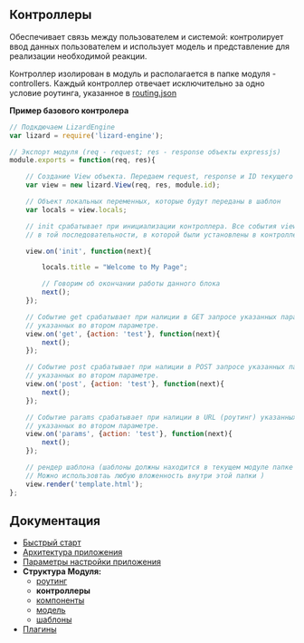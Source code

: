 ## Контроллеры

Обеспечивает связь между пользователем и системой: контролирует ввод данных пользователем и использует модель и представление для реализации необходимой реакции.

Контроллер изолирован в модуль и располагается в папке модуля - controllers.
Каждый контроллер отвечает исключительно за одно условие роутинга, указанное в [routing.json](https://github.com/PoluosmakAndrew/lizard-engine/blob/master/docs/module_routing.md)

**Пример базового контролера**

```javascript
// Подкдючаем LizardEngine
var lizard = require('lizard-engine');

// Экспорт модуля (req - request; res - response объекты expressjs)
module.exports = function(req, res){

    // Создание View объекта. Передаем request, response и ID текущего модуля
    var view = new lizard.View(req, res, module.id);

    // Объект локальных переменных, которые будут переданы в шаблон
    var locals = view.locals;

    // init срабатывает при инициализации контроллера. Все события view.on отрабатываются
    // в той последовательности, в которой были установлены в контроллере

    view.on('init', function(next){

        locals.title = "Welcome to My Page";

        // Говорим об окончании работы данного блока
        next();
    });

    // Событие get срабатывает при налиции в GET запросе указанных параметров и их свойств
    // указанных во втором параметре.
    view.on('get', {action: 'test'}, function(next){
        next();
    });

    // Событие post срабатывает при налиции в POST запросе указанных параметров и их свойств
    // указанных во втором параметре.
    view.on('post', {action: 'test'}, function(next){
        next();
    });

    // Событие params срабатывает при налиции в URL (роутинг) указанных параметров и их свойств
    // указанных во втором параметре.
    view.on('params', {action: 'test'}, function(next){
        next();
    });

    // рендер шаблона (шаблоны должны находится в текущем модуле папке views.
    // Можно использовтаь любую вложенность внутри этой папки )
    view.render('template.html');
};
```

## Документация

* [Быстрый старт](https://github.com/PoluosmakAndrew/lizard-engine/blob/master/docs/getstarted.md)
* [Архитектура приложения](https://github.com/PoluosmakAndrew/lizard-engine/blob/master/docs/architecture.md)
* [Параметры настройки приложения](https://github.com/PoluosmakAndrew/lizard-engine/blob/master/docs/configuration.md)
* **Структура Модуля:**
    * [роутинг](https://github.com/PoluosmakAndrew/lizard-engine/blob/master/docs/module_routing.md)
    * **контроллеры**
    * [компоненты](https://github.com/PoluosmakAndrew/lizard-engine/blob/master/docs/module_component.md)
    * [модель](https://github.com/PoluosmakAndrew/lizard-engine/blob/master/docs/module_model.md)
    * [шаблоны](https://github.com/PoluosmakAndrew/lizard-engine/blob/master/docs/module_template.md)
* [Плагины](https://github.com/PoluosmakAndrew/lizard-engine/blob/master/docs/plugins.md)
